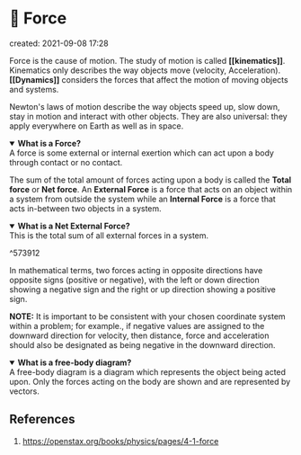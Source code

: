 # 💨 Force
created: 2021-09-08 17:28

Force is the cause of motion. The study of motion is called **[[kinematics]]**. Kinematics only describes the way objects move (velocity, Acceleration). **[[Dynamics]]** considers the forces that affect the motion of moving objects and systems.

Newton's laws of motion describe the way objects speed up, slow down, stay in motion and interact with other objects. They are also universal: they apply everywhere on Earth as well as in space.

<details open>
	<summary><b>What is a Force?</b></summary>
	A force is some external or internal exertion which can act upon a body through contact or no contact.
</details>

The sum of the total amount of forces acting upon a body is called the **Total force** or **Net force**. An **External Force** is a force that acts on an object within a system from outside the system while an **Internal Force** is a force that acts in-between two objects in a system. 

<details open>
	<summary><b>What is a Net External Force?</b></summary>
	This is the total sum of all external forces in a system.
</details>

^573912

In mathematical terms, two forces acting in opposite directions have opposite signs (positive or negative), with the left or down direction showing a negative sign and the right or up direction showing a positive sign.

**NOTE:** It is important to be consistent with your chosen coordinate system within a problem; for example., if negative values are assigned to the downward direction for velocity, then distance, force and acceleration should also be designated as being negative in the downward direction.

<details open>
	<summary><b>What is a free-body diagram?</b></summary>
		A free-body diagram is a diagram which represents the object being acted upon. Only the forces acting on the body are shown and are represented by vectors.
</details>


## References
1. https://openstax.org/books/physics/pages/4-1-force